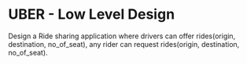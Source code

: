 # UBER - Low Level Design

Design a Ride sharing application where drivers can offer rides(origin, destination, no_of_seat), any rider can request rides(origin, destination, no_of_seat).
